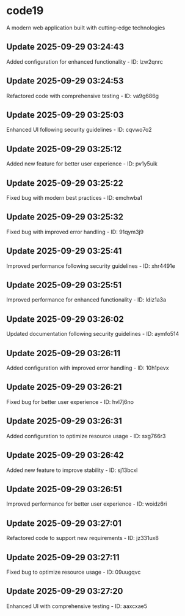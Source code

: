 # code19
A modern web application built with cutting-edge technologies

## Update 2025-09-29 03:24:43
Added configuration for enhanced functionality - ID: lzw2qnrc


## Update 2025-09-29 03:24:53
Refactored code with comprehensive testing - ID: va9g686g


## Update 2025-09-29 03:25:03
Enhanced UI following security guidelines - ID: cqvwo7o2


## Update 2025-09-29 03:25:12
Added new feature for better user experience - ID: pv1y5uik


## Update 2025-09-29 03:25:22
Fixed bug with modern best practices - ID: emchwba1


## Update 2025-09-29 03:25:32
Fixed bug with improved error handling - ID: 91qym3j9


## Update 2025-09-29 03:25:41
Improved performance following security guidelines - ID: xhr4491e


## Update 2025-09-29 03:25:51
Improved performance for enhanced functionality - ID: ldiz1a3a


## Update 2025-09-29 03:26:02
Updated documentation following security guidelines - ID: aymfo514


## Update 2025-09-29 03:26:11
Added configuration with improved error handling - ID: 10h1pevx


## Update 2025-09-29 03:26:21
Fixed bug for better user experience - ID: hvl7j6no


## Update 2025-09-29 03:26:31
Added configuration to optimize resource usage - ID: sxg766r3


## Update 2025-09-29 03:26:42
Added new feature to improve stability - ID: sj13bcxl


## Update 2025-09-29 03:26:51
Improved performance for better user experience - ID: woidz6ri


## Update 2025-09-29 03:27:01
Refactored code to support new requirements - ID: jz331ux8


## Update 2025-09-29 03:27:11
Fixed bug to optimize resource usage - ID: 09uugqvc


## Update 2025-09-29 03:27:20
Enhanced UI with comprehensive testing - ID: aaxcxae5

